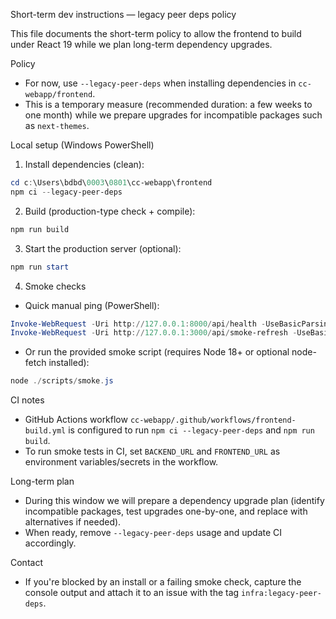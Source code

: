 Short-term dev instructions — legacy peer deps policy

This file documents the short-term policy to allow the frontend to build under React 19 while we plan long-term dependency upgrades.

Policy
- For now, use `--legacy-peer-deps` when installing dependencies in `cc-webapp/frontend`.
- This is a temporary measure (recommended duration: a few weeks to one month) while we prepare upgrades for incompatible packages such as `next-themes`.

Local setup (Windows PowerShell)
1. Install dependencies (clean):

```powershell
cd c:\Users\bdbd\0003\0801\cc-webapp\frontend
npm ci --legacy-peer-deps
```

2. Build (production-type check + compile):

```powershell
npm run build
```

3. Start the production server (optional):

```powershell
npm run start
```

4. Smoke checks
- Quick manual ping (PowerShell):

```powershell
Invoke-WebRequest -Uri http://127.0.0.1:8000/api/health -UseBasicParsing
Invoke-WebRequest -Uri http://127.0.0.1:3000/api/smoke-refresh -UseBasicParsing
```

- Or run the provided smoke script (requires Node 18+ or optional node-fetch installed):

```powershell
node ./scripts/smoke.js
```

CI notes
- GitHub Actions workflow `cc-webapp/.github/workflows/frontend-build.yml` is configured to run `npm ci --legacy-peer-deps` and `npm run build`.
- To run smoke tests in CI, set `BACKEND_URL` and `FRONTEND_URL` as environment variables/secrets in the workflow.

Long-term plan
- During this window we will prepare a dependency upgrade plan (identify incompatible packages, test upgrades one-by-one, and replace with alternatives if needed).
- When ready, remove `--legacy-peer-deps` usage and update CI accordingly.

Contact
- If you're blocked by an install or a failing smoke check, capture the console output and attach it to an issue with the tag `infra:legacy-peer-deps`.
